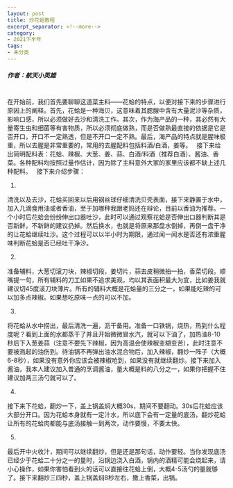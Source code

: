 ```yaml
---
layout: post
title: 炒花蛤教程
excerpt_separator: <!--more-->
category: 
- 2021下半年
tags:
- 未分类
---
```


##### 作者：航天小英雄


<br>在开始前，我们首先要聊聊这道菜主料——花蛤的特点，以便对接下来的步骤进行原因上的阐释。首先，花蛤是一种海贝，这意味着其腮腺中含有大量泥沙等杂质，影响口感，所以必须做好去沙和清洗工作。其次，作为海产品的一种，其必然有大量寄生虫和细菌等有害物质，所以必须彻底做熟，而是否做熟最直接的依据是它是否开口，开口不一定熟透，但是不开口一定不熟。最后，海产品的特点就是腥味极重，所以去腥是非常重要的，常用的去腥配料包括料酒/白酒，姜等。
 
接下来给出简明配料表：花蛤、辣椒、大葱、姜、蒜、白酒/料酒（推荐白酒）、酱油、香菜。各种配料均按照过量作估计，因为除了主料意外大家的家里应该都不缺上述几种配料。
 
接下来介绍步骤：

1.
清洗以及去沙，花蛤买回来以后用钢丝球仔细清洗贝壳表面，接下来静置于水中，加入几滴食用油或者香油，至于加哪种我跟老妈还在辩论，目前以香油为推荐。一个小时后花蛤会纷纷伸出口器吐沙，此时可以通过观察花蛤是否伸出口器判断其是否新鲜，不新鲜的建议扔掉。然后换水，也就是将原来那盘水倒掉，再倒一盘干净的让花蛤继续吐沙。这个过程可以以半小时为期限，通过闻一闻水是否还有浓重腥味判断花蛤是否已经吐干净沙。

2.
准备辅料，大葱切滚刀块，辣椒切段，姜切片，蒜去皮稍微拍一拍，香菜切段。顺嘴提一句，所有辅料的刀工如果不追求美观，均以其表面积最大为宜，比如姜我就建议切45度滚刀块薄片。所有的辅料大概是花蛤量的三分之一，如果能吃辣的可以加多点辣椒。如果想吃原味一点的可以不加。

3.
将花蛤从水中捞出，最后清洗一遍，沥干备用。准备一口铁锅，烧热，热到什么程度呢？看到上面的水都蒸干了并且开始微微冒水汽，就可以下油了，加热油8-10秒后下入葱姜蒜（注意不要先下辣椒，因为高温会使辣椒变糊变苦），此时注意不要被溅起的油伤到。待油锅不再弹出油水混合物后，加入辣椒，翻炒一阵子（大概6-8秒），如果没有意外你应该会被辣椒呛到，如果没有就继续翻炒。接下来加入酱油，我本人建议加入普通的烹调酱油，量大概是料的八分之一，如果你把握不住建议加两三汤勺就可以了。

4.
接下来下花蛤，翻炒一下，盖上锅盖焖大概30s，期间不要翻动。30s后花蛤应该大部分开口。因为花蛤本身就有一定汁水，所以底下会有一定量的底汤，翻炒花蛤让所有的花蛤肉都能与底汤接触一到两次，动作要慢，不要太快。

5.
最后开中火收汁，期间可以继续翻炒，但是还是那句话，动作要轻。当你发现底汤已经少于花蛤二十分之一的量时，沿锅边浇入白酒，锅内的酒精可能会烧起来，请小心操作，如果你害怕看到火的话可以直接往花蛤上倒，大概4-5汤勺的量就够了。接下来翻炒三四秒，盖上锅盖焖8秒左右，撒上香菜，出锅。